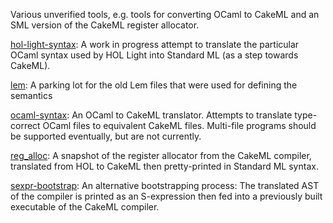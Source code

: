 Various unverified tools, e.g. tools for converting OCaml to CakeML
and an SML version of the CakeML register allocator.

[hol-light-syntax](hol-light-syntax):
A work in progress attempt to translate the particular OCaml syntax used by HOL
Light into Standard ML (as a step towards CakeML).

[lem](lem):
A parking lot for the old Lem files that were used for defining the semantics

[ocaml-syntax](ocaml-syntax):
An OCaml to CakeML translator. Attempts to translate type-correct OCaml files
to equivalent CakeML files. Multi-file programs should be supported eventually,
but are not currently.

[reg_alloc](reg_alloc):
A snapshot of the register allocator from the CakeML compiler, translated from
HOL to CakeML then pretty-printed in Standard ML syntax.

[sexpr-bootstrap](sexpr-bootstrap):
An alternative bootstrapping process: The translated AST of the compiler is
printed as an S-expression then fed into a previously built executable of the
CakeML compiler.
